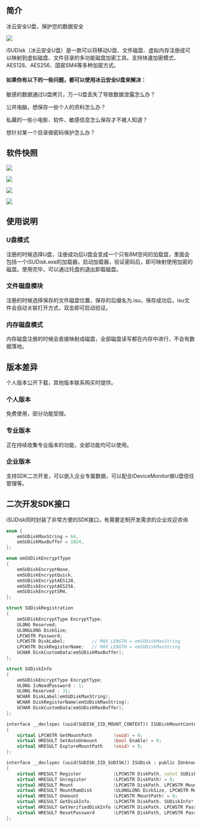 ## 简介

冰云安全U盘，保护您的数据安全

![](./doc/main.png)


iSUDisk（冰云安全U盘）是一款可以将移动U盘、文件磁盘、虚拟内存注册成可以映射到虚拟磁盘、文件目录的多功能磁盘加密工具。支持快速加密模式、AES128、AES256、国密SM4等多种加密方式。

#### 如果你有以下的一些问题，都可以使用冰云安全U盘来解决：

敏感的数据通过U盘拷贝，万一U盘丢失了导致数据泄露怎么办？

公共电脑，想保存一些个人的资料怎么办？

私藏的一些小电影、软件、敏感信息怎么保存才不被人知道？

想针对某一个目录做密码保护怎么办？


## 软件快照

![](./doc/usb.png)

![](./doc/file.png)

![](./doc/loader.png)

![](./doc/dir.png)

## 使用说明

### U盘模式

注册的时候选择U盘，注册成功后U盘会变成一个只有8M空间的加载盘，里面会包括一个iSUDisk.exe的加载器，启动加载器，验证密码后，即可映射使用加密的磁盘。使用完毕，可以通过托盘的退出卸载磁盘。

### 文件磁盘模块

注册的时候选择保存的文件磁盘位置，保存的后缀名为.isu，保存成功后，isu文件会自动关联打开方式，双击即可启动验证。

### 内存磁盘模式

内存磁盘注册的时候会直接映射成磁盘，全部磁盘读写都在内存中进行，不会有数据落地。

## 版本差异

个人版本公开下载，其他版本联系购买时提供。

### 个人版本

免费使用，部分功能受限。

### 专业版本

正在持续收集专业版本的功能，全部功能均可以使用。

### 企业版本

支持SDK二次开发，可以嵌入企业专属数据，可以配合iDeviceMonitor做U盘信任管理等。

## 二次开发SDK接口

iSUDisk同时封装了非常方便的SDK接口，有需要定制开发需求的企业欢迎咨询

```C++
enum {
	emSUDiskMaxString = 64,
	emSUDiskMaxBuffer = 1024,
};

enum emSUDiskEncryptType
{
	emSUDiskEncryptNone,
	emSUDiskEncryptQuick,
	emSUDiskEncryptAES128,
	emSUDiskEncryptAES256,
	emSUDiskEncryptSM4,
};

struct SUDiskRegistration 
{
	emSUDiskEncryptType EncryptType;
	ULONG Reserved;
	ULONGLONG DiskSize;
	LPCWSTR Password;
	LPCWSTR DiskLabel;			// MAX_LENGTH = emSUDiskMaxString
	LPCWSTR DiskRegisterName;	// MAX_LENGTH = emSUDiskMaxString
	UCHAR DiskCustomData[emSUDiskMaxBuffer];
};

struct SUDiskInfo 
{
	emSUDiskEncryptType EncryptType;
	ULONG IsNeedPassword : 1;
	ULONG Reserved : 31;
	WCHAR DiskLabel[emSUDiskMaxString];
	WCHAR DiskRegisterName[emSUDiskMaxString];
	UCHAR DiskCustomData[emSUDiskMaxBuffer];
};

interface __declspec (uuid(SUDISK_IID_MOUNT_CONTEXT)) ISUDiskMountContext : public IUnknown
{
	virtual LPCWSTR	GetMountPath		(void) = 0;
	virtual HRESULT	SetAutoUnmount		(bool Enable) = 0;
	virtual HRESULT	ExploreMountPath	(void) = 0;
};

interface __declspec (uuid(SUDISK_IID_SUDISK)) ISUDisk : public IUnknown
{
	virtual HRESULT Register			(LPCWSTR DiskPath, const SUDiskRegistration& Registration) = 0;
	virtual HRESULT Unregister			(LPCWSTR DiskPath) = 0;
	virtual HRESULT	Mount				(LPCWSTR DiskPath, LPCWSTR MountPath, LPCWSTR Password, ISUDiskMountContext** Context) = 0;
	virtual HRESULT MountRamDisk		(ULONGLONG DiskSize, LPCWSTR MountPath, ISUDiskMountContext** Context) = 0;
	virtual HRESULT Unmount				(LPCWSTR MountPath) = 0;
	virtual HRESULT GetDiskInfo			(LPCWSTR DiskPath, SUDiskInfo* Info) = 0;
	virtual HRESULT GetVerifiedDiskInfo	(LPCWSTR DiskPath, LPCWSTR Password, SUDiskInfo* Info) = 0;
	virtual HRESULT	ResetPassword		(LPCWSTR DiskPath, LPCWSTR Password, LPCWSTR NewPassword) = 0;
};
```
